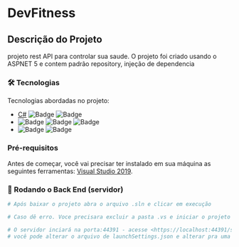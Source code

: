 # DevFitness

## Descrição do Projeto
<p>projeto rest API para controlar sua saude. O projeto foi criado usando o ASPNET 5 e contem padrão repository, injeção de dependencia</p>

### 🛠 Tecnologias

  Tecnologias abordadas no projeto:

- [C#](https://docs.microsoft.com/pt-br/dotnet/csharp/) ![Badge](https://img.shields.io/badge/ASPNET-5-blue) ![Badge](https://img.shields.io/badge/DTO-blue)
- ![Badge](https://img.shields.io/badge/EntityFrameworkCore-5-blue) ![Badge](https://img.shields.io/badge/SQLServer-blue) ![Badge](https://img.shields.io/badge/Swagger-blue)
- ![Badge](https://img.shields.io/badge/Swagger-orange)  ![Badge](https://img.shields.io/badge/AutoMapper-green) 

### Pré-requisitos

Antes de começar, você vai precisar ter instalado em sua máquina as seguintes ferramentas:
[Visual Studio 2019](https://visualstudio.microsoft.com/pt-br/downloads/). 

### 🎲 Rodando o Back End (servidor)

```bash
# Após baixar o projeto abra o arquivo .sln e clicar em execução

# Caso dê erro. Voce precisara excluir a pasta .vs e iniciar o projeto novamente.

# O servidor inciará na porta:44391 - acesse <https://localhost:44391/swagger/index.html>
# você pode alterar o arquivo de launchSettings.json e alterar pra uma porta de sua escolha
```
